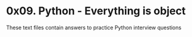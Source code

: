 # 0x09. Python - Everything is object

These text files contain answers to practice Python interview questions
